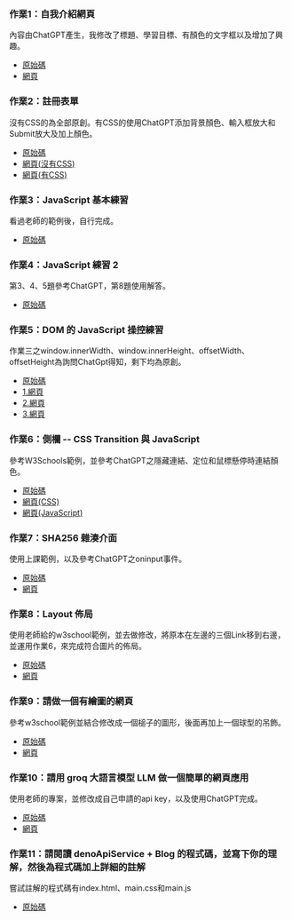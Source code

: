 ### 作業1：自我介紹網頁
內容由ChatGPT產生，我修改了標題、學習目標、有顏色的文字框以及增加了興趣。
* [原始碼](https://github.com/Dogcatlionz/wp/tree/master/html)
* [網頁](https://dogcatlionz.github.io/wp/html/%E8%87%AA%E6%88%91%E4%BB%8B%E7%B4%B9.html)
### 作業2：註冊表單
沒有CSS的為全部原創。有CSS的使用ChatGPT添加背景顏色、輸入框放大和Submit放大及加上顏色。
* [原始碼](https://github.com/Dogcatlionz/wp/tree/master/20240308)
* [網頁(沒有CSS)](https://dogcatlionz.github.io/wp/20240308/%E8%A8%BB%E5%86%8A%E7%95%AB%E9%9D%A2%E6%B2%92%E5%8A%A0css.html)
* [網頁(有CSS)](https://dogcatlionz.github.io/wp/20240308/%E8%A8%BB%E5%86%8A%E7%95%AB%E9%9D%A2.html)
### 作業3：JavaScript 基本練習
看過老師的範例後，自行完成。
* [原始碼](https://github.com/Dogcatlionz/wp/tree/master/js)
### 作業4：JavaScript 練習 2
第3、4、5題參考ChatGPT，第8題使用解答。
* [原始碼](https://github.com/Dogcatlionz/wp/tree/master/js2)
### 作業5：DOM 的 JavaScript 操控練習
作業三之window.innerWidth、window.innerHeight、offsetWidth、offsetHeight為詢問ChatGpt得知，剩下均為原創。
* [原始碼](https://github.com/Dogcatlionz/wp/tree/master/20240329)
* [1.網頁](https://dogcatlionz.github.io/wp/20240329/1.html)
* [2.網頁](https://dogcatlionz.github.io/wp/20240329/2.html)
* [3.網頁](https://dogcatlionz.github.io/wp/20240329/3.html)
### 作業6：側欄 -- CSS Transition 與 JavaScript
參考W3Schools範例，並參考ChatGPT之隱藏連結、定位和鼠標懸停時連結顏色。
* [原始碼](https://github.com/Dogcatlionz/wp/tree/master/Homework6)
* [網頁(CSS)](https://dogcatlionz.github.io/wp/Homework6/%E5%81%B4%E6%AC%84(css).html)
* [網頁(JavaScript)](https://dogcatlionz.github.io/wp/Homework6/%E5%81%B4%E6%AC%84(JavaScript).html)
### 作業7：SHA256 雜湊介面
使用上課範例，以及參考ChatGPT之oninput事件。
* [原始碼](https://github.com/Dogcatlionz/wp/blob/master/20240419/sha256.html)
* [網頁](https://dogcatlionz.github.io/wp/20240419/sha256.html)
### 作業8：Layout 佈局
使用老師給的w3school範例，並去做修改，將原本在左邊的三個Link移到右邊，並運用作業6，來完成符合圖片的佈局。
* [原始碼](https://github.com/Dogcatlionz/wp/tree/master/20240426)
* [網頁](https://dogcatlionz.github.io/wp/20240426/layout.html)
### 作業9：請做一個有繪圖的網頁
參考w3school範例並結合修改成一個槌子的圖形，後面再加上一個球型的吊飾。
* [原始碼](https://github.com/Dogcatlionz/wp/tree/master/20240503)
* [網頁](https://dogcatlionz.github.io/wp/20240503/draw.html)
### 作業10：請用 groq 大語言模型 LLM 做一個簡單的網頁應用
使用老師的專案，並修改成自己申請的api key，以及使用ChatGPT完成。
* [原始碼](https://github.com/Dogcatlionz/wp/tree/master/20240517)
* [網頁](https://dogcatlionz.github.io/wp/20240517/index.html)
### 作業11：請閱讀 denoApiService + Blog 的程式碼，並寫下你的理解，然後為程式碼加上詳細的註解
嘗試註解的程式碼有index.html、main.css和main.js
* [原始碼](https://github.com/Dogcatlionz/wp/tree/master/20240531)
